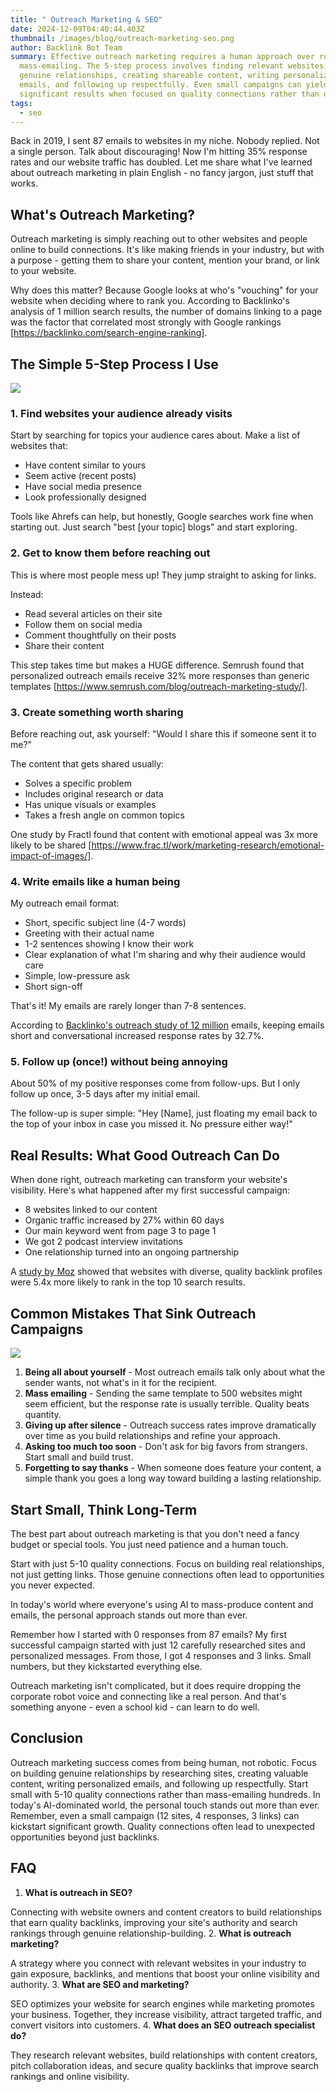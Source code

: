 ```yaml
---
title: " Outreach Marketing & SEO"
date: 2024-12-09T04:40:44.403Z
thumbnail: /images/blog/outreach-marketing-seo.png
author: Backlink Bot Team
summary: Effective outreach marketing requires a human approach over robotic
  mass-emailing. The 5-step process involves finding relevant websites, building
  genuine relationships, creating shareable content, writing personalized
  emails, and following up respectfully. Even small campaigns can yield
  significant results when focused on quality connections rather than quantity.
tags:
  - seo
---
```

Back in 2019, I sent 87 emails to websites in my niche. Nobody replied. Not a single person. Talk about discouraging! Now I'm hitting 35% response rates and our website traffic has doubled. Let me share what I've learned about outreach marketing in plain English - no fancy jargon, just stuff that works.

## What's Outreach Marketing?

Outreach marketing is simply reaching out to other websites and people online to build connections. It's like making friends in your industry, but with a purpose - getting them to share your content, mention your brand, or link to your website.

Why does this matter? Because Google looks at who's "vouching" for your website when deciding where to rank you. According to Backlinko's analysis of 1 million search results, the number of domains linking to a page was the factor that correlated most strongly with Google rankings \[https://backlinko.com/search-engine-ranking].

## The Simple 5-Step Process I Use

![](/images/blog/the-simple-5-step-process-i-use-visual-selection.png)

### 1. Find websites your audience already visits

Start by searching for topics your audience cares about. Make a list of websites that:

* Have content similar to yours
* Seem active (recent posts)
* Have social media presence
* Look professionally designed

Tools like Ahrefs can help, but honestly, Google searches work fine when starting out. Just search "best \[your topic] blogs" and start exploring.

### 2. Get to know them before reaching out

This is where most people mess up! They jump straight to asking for links.

Instead:

* Read several articles on their site
* Follow them on social media
* Comment thoughtfully on their posts
* Share their content

This step takes time but makes a HUGE difference. Semrush found that personalized outreach emails receive 32% more responses than generic templates \[https://www.semrush.com/blog/outreach-marketing-study/].

### 3. Create something worth sharing

Before reaching out, ask yourself: "Would I share this if someone sent it to me?"

The content that gets shared usually:

* Solves a specific problem
* Includes original research or data
* Has unique visuals or examples
* Takes a fresh angle on common topics

One study by Fractl found that content with emotional appeal was 3x more likely to be shared \[https://www.frac.tl/work/marketing-research/emotional-impact-of-images/].

### 4. Write emails like a human being

My outreach email format:

* Short, specific subject line (4-7 words)
* Greeting with their actual name
* 1-2 sentences showing I know their work
* Clear explanation of what I'm sharing and why their audience would care
* Simple, low-pressure ask
* Short sign-off

That's it! My emails are rarely longer than 7-8 sentences.

According to [Backlinko's outreach study of 12 million](https://backlinko.com/email-outreach-study) emails, keeping emails short and conversational increased response rates by 32.7%.

### 5. Follow up (once!) without being annoying

About 50% of my positive responses come from follow-ups. But I only follow up once, 3-5 days after my initial email.

The follow-up is super simple: "Hey \[Name], just floating my email back to the top of your inbox in case you missed it. No pressure either way!"

## Real Results: What Good Outreach Can Do

When done right, outreach marketing can transform your website's visibility. Here's what happened after my first successful campaign:

* 8 websites linked to our content
* Organic traffic increased by 27% within 60 days
* Our main keyword went from page 3 to page 1
* We got 2 podcast interview invitations
* One relationship turned into an ongoing partnership

A [study by Moz](https://moz.com/learn/seo/backlinks) showed that websites with diverse, quality backlink profiles were 5.4x more likely to rank in the top 10 search results.

## Common Mistakes That Sink Outreach Campaigns

![](/images/blog/common-mistakes-that-sink-outreach-campaigns-visual-selection.png)

1. **Being all about yourself** - Most outreach emails talk only about what the sender wants, not what's in it for the recipient.
2. **Mass emailing** - Sending the same template to 500 websites might seem efficient, but the response rate is usually terrible. Quality beats quantity.
3. **Giving up after silence** - Outreach success rates improve dramatically over time as you build relationships and refine your approach.
4. **Asking too much too soon** - Don't ask for big favors from strangers. Start small and build trust.
5. **Forgetting to say thanks** - When someone does feature your content, a simple thank you goes a long way toward building a lasting relationship.

## Start Small, Think Long-Term

The best part about outreach marketing is that you don't need a fancy budget or special tools. You just need patience and a human touch.

Start with just 5-10 quality connections. Focus on building real relationships, not just getting links. Those genuine connections often lead to opportunities you never expected.

In today's world where everyone's using AI to mass-produce content and emails, the personal approach stands out more than ever.

Remember how I started with 0 responses from 87 emails? My first successful campaign started with just 12 carefully researched sites and personalized messages. From those, I got 4 responses and 3 links. Small numbers, but they kickstarted everything else.

Outreach marketing isn't complicated, but it does require dropping the corporate robot voice and connecting like a real person. And that's something anyone - even a school kid - can learn to do well.

## **Conclusion**

Outreach marketing success comes from being human, not robotic. Focus on building genuine relationships by researching sites, creating valuable content, writing personalized emails, and following up respectfully. Start small with 5-10 quality connections rather than mass-emailing hundreds. In today's AI-dominated world, the personal touch stands out more than ever. Remember, even a small campaign (12 sites, 4 responses, 3 links) can kickstart significant growth. Quality connections often lead to unexpected opportunities beyond just backlinks.

## **FAQ**

1.  **What is outreach in SEO?**

   Connecting with website owners and content creators to build relationships that earn quality backlinks, improving your site's authority and search rankings through genuine relationship-building.
2.  **What is outreach marketing?**

   A strategy where you connect with relevant websites in your industry to gain exposure, backlinks, and mentions that boost your online visibility and authority.
3.  **What are SEO and marketing?**

   SEO optimizes your website for search engines while marketing promotes your business. Together, they increase visibility, attract targeted traffic, and convert visitors into customers.
4.  **What does an SEO outreach specialist do?**

   They research relevant websites, build relationships with content creators, pitch collaboration ideas, and secure quality backlinks that improve search rankings and online visibility.